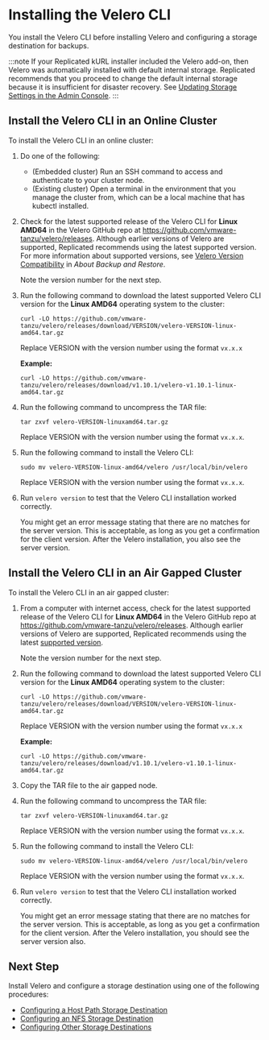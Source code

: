 # Installing the Velero CLI

You install the Velero CLI before installing Velero and configuring a storage destination for backups.

:::note
If your Replicated kURL installer included the Velero add-on, then Velero was automatically installed with default internal storage. Replicated recommends that you proceed to change the default internal storage because it is insufficient for disaster recovery. See [Updating Storage Settings in the Admin Console](snapshots-updating-with-admin-console).
:::

## Install the Velero CLI in an Online Cluster

To install the Velero CLI in an online cluster:

1. Do one of the following:

    - (Embedded cluster) Run an SSH command to access and authenticate to your cluster node.
    - (Existing cluster) Open a terminal in the environment that you manage the cluster from, which can be a local machine that has kubectl installed.

1. Check for the latest supported release of the Velero CLI for **Linux AMD64** in the Velero GitHub repo at https://github.com/vmware-tanzu/velero/releases. Although earlier versions of Velero are supported, Replicated recommends using the latest supported version. For more information about supported versions, see [Velero Version Compatibility](snapshots-understanding#velero-version-compatibility) in _About Backup and Restore_.

    Note the version number for the next step.

1. Run the following command to download the latest supported Velero CLI version for the **Linux AMD64** operating system to the cluster:

   ```
   curl -LO https://github.com/vmware-tanzu/velero/releases/download/VERSION/velero-VERSION-linux-amd64.tar.gz
   ```

   Replace VERSION with the version number using the format `vx.x.x`

   **Example:**

   ```
   curl -LO https://github.com/vmware-tanzu/velero/releases/download/v1.10.1/velero-v1.10.1-linux-amd64.tar.gz
   ```

1. Run the following command to uncompress the TAR file:

   ```
   tar zxvf velero-VERSION-linuxamd64.tar.gz
   ```
   Replace VERSION with the version number using the format `vx.x.x`.

1. Run the following command to install the Velero CLI:
  
   ```
   sudo mv velero-VERSION-linux-amd64/velero /usr/local/bin/velero
   ```
   Replace VERSION with the version number using the format `vx.x.x`.

1. Run `velero version` to test that the Velero CLI installation worked correctly.

   You might get an error message stating that there are no matches for the server version. This is acceptable, as long as you get a confirmation for the client version. After the Velero installation, you also see the server version.

## Install the Velero CLI in an Air Gapped Cluster

To install the Velero CLI in an air gapped cluster:

1. From a computer with internet access, check for the latest supported release of the Velero CLI for **Linux AMD64** in the Velero GitHub repo at https://github.com/vmware-tanzu/velero/releases. Although earlier versions of Velero are supported, Replicated recommends using the latest [supported version](/vendor/snapshots-overview#velero-version-compatibility).

    Note the version number for the next step.

1. Run the following command to download the latest supported Velero CLI version for the **Linux AMD64** operating system to the cluster:

   ```
   curl -LO https://github.com/vmware-tanzu/velero/releases/download/VERSION/velero-VERSION-linux-amd64.tar.gz
   ```

   Replace VERSION with the version number using the format `vx.x.x`

   **Example:**

   ```
   curl -LO https://github.com/vmware-tanzu/velero/releases/download/v1.10.1/velero-v1.10.1-linux-amd64.tar.gz
   ```

1. Copy the TAR file to the air gapped node.

1. Run the following command to uncompress the TAR file:

   ```
   tar zxvf velero-VERSION-linuxamd64.tar.gz
   ```
   Replace VERSION with the version number using the format `vx.x.x`.

1. Run the following command to install the Velero CLI:
  
   ```
   sudo mv velero-VERSION-linux-amd64/velero /usr/local/bin/velero
   ```

   Replace VERSION with the version number using the format `vx.x.x`.

1. Run `velero version` to test that the Velero CLI installation worked correctly.

   You might get an error message stating that there are no matches for the server version. This is acceptable, as long as you get a confirmation for the client version. After the Velero installation, you should see the server version also.


## Next Step

Install Velero and configure a storage destination using one of the following procedures:

- [Configuring a Host Path Storage Destination](snapshots-configuring-hostpath)
- [Configuring an NFS Storage Destination](snapshots-configuring-nfs)
- [Configuring Other Storage Destinations](snapshots-storage-destinations)